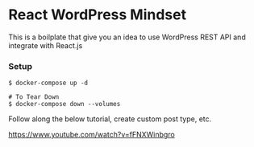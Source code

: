 # React WordPress Mindset

This is a boilplate that give you an idea to use WordPress REST API and integrate with React.js

### Setup

```
$ docker-compose up -d

# To Tear Down
$ docker-compose down --volumes
```

Follow along the below tutorial, create custom post type, etc.

https://www.youtube.com/watch?v=fFNXWinbgro